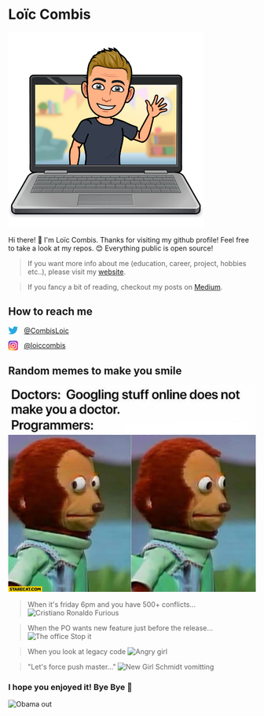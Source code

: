 
# Loïc Combis

![Loïc Combis wave bitmoji](./assets/wave.png "Loïc Combis is saying Hi!")

Hi there! 👋 I'm Loïc Combis. Thanks for visiting my github profile! Feel free to take a look at my repos. 😊 Everything public is open source!

> If you want more info about me (education, career, project, hobbies etc..), please visit my [website](https://loic-combis.github.io).

> If you fancy a bit of reading, checkout my posts on [Medium](https://loic-combis.medium.com/).

## How to reach me

<div style="display: flex; align-items:center; margin-top: 12px">
<img width="20" src="./assets/twitter-logo.png"/> <a href="https://twitter.com/CombisLoic" style="margin-left: 12px;">@CombisLoic</a>
</div>

<div style="display: flex; align-items:center; margin-top: 12px">
<img width="20" src="./assets/instagram-logo.png"/> <a href="https://www.instagram.com/loiccombis/" style="margin-left: 12px;">@loiccombis</a>
</div>

## Random memes to make you smile

![Homer Simpson hiding](./assets/doctor-developer.jpg)

> When it's friday 6pm and you have 500+ conflicts...
![Cristiano Ronaldo Furious](https://media.giphy.com/media/zcVOyJBHYZvX2/giphy.gif)

> When the PO wants new feature just before the release...
![The office Stop it](https://media.giphy.com/media/zCpYQh5YVhdI1rVYpE/giphy.gif)

> When you look at legacy code
![Angry girl](https://media.giphy.com/media/l1J9u3TZfpmeDLkD6/giphy.gif)

> "Let's force push master..."
![New Girl Schmidt vomitting](https://media.giphy.com/media/H4wUvhRHnb2TK/giphy.gif)

### I hope you enjoyed it! Bye Bye 👋

![Obama out](https://media.giphy.com/media/3o7qDSOvfaCO9b3MlO/giphy.gif)